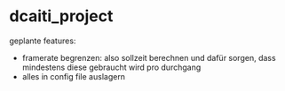 # dcaiti_project

geplante features:
- framerate begrenzen: also sollzeit berechnen und dafür sorgen, dass mindestens diese gebraucht wird pro durchgang
- alles in config file auslagern
